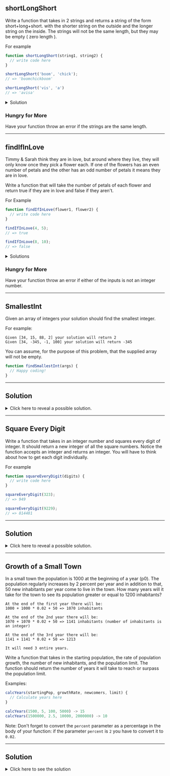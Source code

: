 ## shortLongShort

Write a function that takes in 2 strings and returns a string of the form short+long+short. with the shorter string on the outside and the longer string on the inside. The strings will not be the same length, but they may be empty ( zero length ).

For example
```js
function shortLongShort(string1, string2) {
  // write code here
}
```

```js
shortLongShort('boom', 'chick');
// => 'boomchickboom'

shortLongShort('vis', 'a')
// => 'avisa'
```

<details>
  <summary>Solution</summary>

  ```js
  function solution(string1, string2) {
    let longer = '';
    let shorter = '';

    if (string1.length > string2.length) {
      longer = string1;
      shorter = string2;
    } else {
      longer = string2;
      shorter = string1;
    }

    return `${shorter}${longer}${shorter}`;
  }
  ```
</details>

### Hungry for More

Have your function throw an error if the strings are the same length.

<hr>

## findIfInLove

Timmy & Sarah think they are in love, but around where they live, they will only know once they pick a flower each. If one of the flowers has an even number of petals and the other has an odd number of petals it means they are in love.

Write a function that will take the number of petals of each flower and return true if they are in love and false if they aren't.

For Example
```js
function findIfInLove(flower1, flower2) {
  // write code here
}
```

```js
findIfInLove(4, 5);
// => true

findIfInLove(8, 10);
// => false
```

<details>
  <summary>Solutions</summary>

  ```js
  function findIfInLove(flower1, flower2) {
    const flowerOneIsEven = flower1 % 2 === 0;
    const flowerTwoIsEven = flower2 % 2 === 0;

    if (flowerOneIsEven && !flowerTwoIsEven) {
      return true;
    } else if (!flowerOneIsEven && flowerTwoIsEven) {
      return true;
    } else {
      return false;
    }
  }
  ```

  ```js
  function findIfInLove(flower1, flower2) {
    const flowerOneIsEven = flower1 % 2 === 0;
    const flowerTwoIsEven = flower2 % 2 === 0;

    if (
      (flowerOneIsEven && !flowerTwoIsEven)
      || (!flowerOneIsEven && flowerTwoIsEven)
    ) {
      return true;
    }

    return false;
  }
  ```
</details>

### Hungry for More

Have your function throw an error if either of the inputs is not an integer number.

<hr>

## SmallestInt

<!-- [REPL](https://repl.it/@michaelpetty/smallestInt) -->

Given an array of integers your solution should find the smallest integer.

For example:
```
Given [34, 15, 88, 2] your solution will return 2
Given [34, -345, -1, 100] your solution will return -345
```

You can assume, for the purpose of this problem, that the supplied array will not be empty.

```javascript
function findSmallestInt(args) {
  // Happy coding!  
}
```

<hr>

## Solution

<details>
  <summary>Click here to reveal a possible solution.</summary>
  <p>

```javascript
// SOLUTION 1
function findSmallestInt(arrayOfNums) {

  // start with smallest being first number in array
  let smallestInt = arrayOfNums[0];

  // Loop through array of numbers
  for (let i = 0; i < arrayOfNums.length; i++) {
    if (arrayOfNums[i] < smallestInt) {
      smallestInt = arrayOfNums[i];
    }
  }

  return smallestInt;
}


///////////////////////////////////////////////////////
// SOLUTION 2
function findSmallestInt(array) {
  let smallestInt = null;

  // Loop through array
  array.forEach((int) => {
    if (smallestInt === null) {
      smallestInt = int;
    } else {
      // if number is smallest so far make it new smallest number
      if (int < smallestInt) {
        smallestInt = int;
      }
    }
  });
  // return the smallest number
  return smallestInt;
}

///////////////////////////////////////////////////////
// SOLUTION 3
function findSmallestInt(array) {
  return array.reduce((smallest, int) => {
    return int < smallest ? int : smallest;
  }, Infinity);
}

///////////////////////////////////////////////////////
// SOLUTION 4
function findSmallestInt(array) {
  return Math.min(...array);
}
```

</p>
</details>

<hr>

## Square Every Digit

<!-- [REPL](https://repl.it/@michaelpetty/SquareEveryDigit) -->

Write a function that takes in an integer number and squares every digit of integer. It should return a new integer of all the square numbers. Notice the function accepts an integer and returns an integer. You will have to think about how to get each digit individually.

For example
```js
function squareEveryDigit(digits) {
  // write code here
}
```

```js
squareEveryDigit(323);
// => 949

squareEveryDigit(9229);
// => 814481
```


<hr>

## Solution
<details>
<summary>Click here to reveal a possible solution.</summary>
<p>

```javascript
// SOLUTION 1 - Using a for loop
function squareEveryNumber(number) {
  // Convert number into an array of digits
  const digits = number.toString().split('');

  let result = '';
  // Loop through each digit
  for (let i = 0; i < digits.length; i++) {
    const square = parseInt(digits[i]) ** 2;

    result += square.toString();
  }

  return Number(result);
}



/////////////////////////////////////////////////////////
// SOLUTION 2 - using forEach
function squareEveryNumber(number) {
  // Convert number into an array of digits
  const digits = number.toString().split('');

  let result = '';
  // Loop through each digit
  digits.forEach((digit) => {
    // get the square of each digit
    const square = parseInt(digit) ** 2;
    // add square to end of string
    result += square.toString();
  });

  return Number(result);
}


/////////////////////////////////////////////////////////
// SOLUTION 2 - Using map
function squareEveryNumber(number) {
  // Convert number into an array of digits
  const digits = number.toString().split('');

  // Get an array of squares as strings
  const squares = digits.map((digit) => {
    const square = parseInt(digit) ** 2;
    return square.toString();
  });

  // Join all the square strings together
  const resultString = squares.join('');

  return Number(resultString);
}

/////////////////////////////////////////////////////////
// SOLUTION 3
function squareDigits(num){
    var string = num.toString();
    var results = [];
    for (var i = 0; i < string.length; i++){
        results[i] = string[i] * string[i];
    }
    return Number(results.join(''));
};


/////////////////////////////////////////////////////////
// SOLUTION 4
function squareDigits(num){
  return Number(num.toString().split('').map(i => i * i).join(''));
}
```
</p>
</details>

<hr>


## Growth of a Small Town

<!-- [REPL](https://repl.it/@michaelpetty/GrowthSmallTown#index.js) -->

In a small town the population is 1000 at the beginning of a year (p0). The population regularly increases by 2 percent per year and in addition to that, 50 new inhabitants per year come to live in the town. How many years will it take for the town to see its population greater or equal to 1200 inhabitants?

```
At the end of the first year there will be: 
1000 + 1000 * 0.02 + 50 => 1070 inhabitants

At the end of the 2nd year there will be: 
1070 + 1070 * 0.02 + 50 => 1141 inhabitants (number of inhabitants is an integer)

At the end of the 3rd year there will be:
1141 + 1141 * 0.02 + 50 => 1213

It will need 3 entire years.
```

Write a function that takes in the starting population, the rate of population growth, the number of new inhabitants, and the population limit. The function should return the number of years it will take to reach or surpass the population limit.

Examples:
```javascript
calcYears(startingPop, growthRate, newcomers, limit) {
  // Calculate years here
}

calcYears(1500, 5, 100, 5000) -> 15
calcYears(1500000, 2.5, 10000, 2000000) -> 10
```

Note: Don't forget to convert the `percent` parameter as a percentage in the body of your function: if the parameter `percent` is `2` you have to convert it to `0.02`.

<hr>

## Solution
<details>
<summary>Click here to see the solution</summary>
<p>
  
  ```javascript
  // good and readable solution
  function calcYears(startingPop, growthRate, newComers, limit) {
    let population = startingPop;
    let year = 0;

    // Increment the population and the year while the population is under
    // the limit.
    while (population <= limit) {
      population = population + (population * growthRate / 100) + newComers;
      year++;
    }

    return year;
  }
  
  // nice use of recursion
  function calcYears(p0, percent, aug, p) {
      // your code
      if (p0 >= p) {
        return 0;
      }

      return 1 + calcYears(p0 + p0 * percent / 100 + aug, percent, aug, p);
  }
  
  // clever, but not best practice
  function calcYears(p0, percent, aug, p, years = 0) {
    return p0 < p ? calcYears(p0 + p0 * percent / 100 + aug, percent, aug, p, years + 1) : years; 
  }
  ```
</p>
</details>
